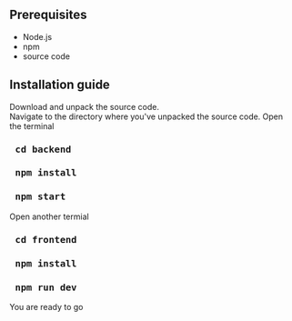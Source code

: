 ## Prerequisites
 - Node.js
 - npm
 - source code
   
## Installation guide
Download and unpack the source code. <br>
Navigate to the directory where you've unpacked the source code.
Open the terminal
### <pre> cd backend </pre>
### <pre> npm install </pre>
### <pre> npm start </pre>
Open another termial 
### <pre> cd frontend </pre>
### <pre> npm install </pre>
### <pre> npm run dev </pre>
You are ready to go
